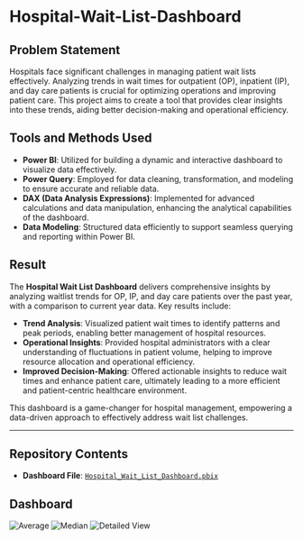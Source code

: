 # Hospital-Wait-List-Dashboard


## Problem Statement
Hospitals face significant challenges in managing patient wait lists effectively. Analyzing trends in wait times for outpatient (OP), inpatient (IP), and day care patients is crucial for optimizing operations and improving patient care. This project aims to create a tool that provides clear insights into these trends, aiding better decision-making and operational efficiency.

## Tools and Methods Used

- **Power BI**: Utilized for building a dynamic and interactive dashboard to visualize data effectively.
- **Power Query**: Employed for data cleaning, transformation, and modeling to ensure accurate and reliable data.
- **DAX (Data Analysis Expressions)**: Implemented for advanced calculations and data manipulation, enhancing the analytical capabilities of the dashboard.
- **Data Modeling**: Structured data efficiently to support seamless querying and reporting within Power BI.

## Result
The **Hospital Wait List Dashboard** delivers comprehensive insights by analyzing waitlist trends for OP, IP, and day care patients over the past year, with a comparison to current year data. Key results include:

- **Trend Analysis**: Visualized patient wait times to identify patterns and peak periods, enabling better management of hospital resources.
- **Operational Insights**: Provided hospital administrators with a clear understanding of fluctuations in patient volume, helping to improve resource allocation and operational efficiency.
- **Improved Decision-Making**: Offered actionable insights to reduce wait times and enhance patient care, ultimately leading to a more efficient and patient-centric healthcare environment.

This dashboard is a game-changer for hospital management, empowering a data-driven approach to effectively address wait list challenges.

---

## Repository Contents

- **Dashboard File**: [`Hospital_Wait_List_Dashboard.pbix`](https://app.powerbi.com/links/_7Xy7JlPBK?ctid=a888c29a-2c29-470b-b399-ff992e459cdc&pbi_source=linkShare )

## Dashboard
![Average](https://github.com/VinithaDayalan/Hospital-Wait-Lis-Dashboard/assets/167068287/0d155c59-e51d-408c-8cb2-0fc8b215c6f6)
![Median](https://github.com/VinithaDayalan/Hospital-Wait-Lis-Dashboard/assets/167068287/48d922d5-d2be-48db-af01-0d8f4f3c0ae9)
![Detailed View](https://github.com/VinithaDayalan/Hospital-Wait-Lis-Dashboard/assets/167068287/c234f6a5-2d25-47f3-8c7c-231e5cec82d0)

